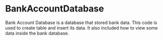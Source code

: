 # BankAccountDatabase

Bank Account Database is a database that stored bank data. This code is used to create table and insert its data.
It also included how to view some data inside the bank database.
